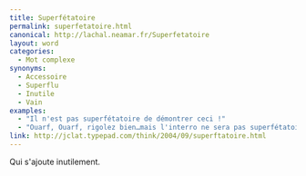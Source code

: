 ```yaml
---
title: Superfétatoire
permalink: superfetatoire.html
canonical: http://lachal.neamar.fr/Superfetatoire
layout: word
categories:
  - Mot complexe
synonyms:
  - Accessoire
  - Superflu
  - Inutile
  - Vain
examples:
  - "Il n'est pas superfétatoire de démontrer ceci !"
  - "Ouarf, Ouarf, rigolez bien…mais l'interro ne sera pas superfétatoire."
link: http://jclat.typepad.com/think/2004/09/superftatoire.html
---
```


Qui s'ajoute inutilement.

